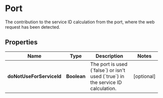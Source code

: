 

# Port

The contribution to the service ID calculation from the port, where the web request has been detected.

## Properties

| Name | Type | Description | Notes |
|------------ | ------------- | ------------- | -------------|
|**doNotUseForServiceId** | **Boolean** | The port is used (&#x60;false&#x60;) or isn&#39;t used (&#x60;true&#x60;) in the service ID calculation. |  [optional] |



